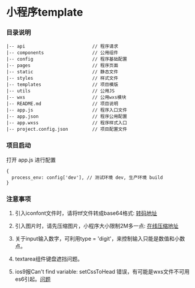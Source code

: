 # 小程序template

### 目录说明
```
|-- api                         // 程序请求
|-- components                  // 公用组件
|-- config                      // 程序基础配置
|-- pages                       // 程序页面
|-- static                      // 静态文件   
|-- styles                      // 样式文件
|-- templates                   // 项目模版
|-- utils                       // 公用JS
|-- wxs                         // 公用wxs模块
|-- README.md                   // 项目说明
|-- app.js                      // 程序入口文件
|-- app.json                    // 程序公用配置
|-- app.wxss                    // 程序样式入口
|-- project.config.json         // 项目配置文件

```

### 项目启动

打开 app.js 进行配置

```
{
  process_env: config['dev'], // 测试环境 dev, 生产环境 build
}

```

### 注意事项
1. 引入iconfont文件时，请将ttf文件转成base64格式: [转码地址](https://transfonter.org/)

2. 引入图片时，请先压缩图片，小程序大小限制2M多一点: [在线压缩地址](http://www.yasuotu.com/)

3. 关于input输入数字，可利用type = 'digit'，来控制输入只能是数值和小数点。

4. textarea组件键盘遮挡问题。

5. ios9报Can't find variable: setCssToHead 错误，有可能是wxs文件不可用es6引起。[问题](https://developers.weixin.qq.com/blogdetail?action=get_post_info&docid=abf5cf90b9ff095159a32f46fc1538fd&highline=setcsstohead&token=570087027&lang=zh_CN)

